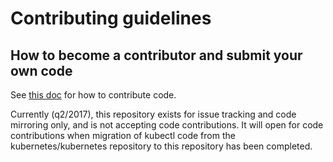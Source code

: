 # Contributing guidelines

## How to become a contributor and submit your own code

See [this doc](https://github.com/kubernetes/community/blob/master/sig-cli/CONTRIBUTING.md) for how to contribute code.

Currently (q2/2017), this repository exists for issue tracking and code mirroring only, and is not accepting code contributions. It will open for code contributions when migration of kubectl code from the kubernetes/kubernetes repository to this repository has been completed.
